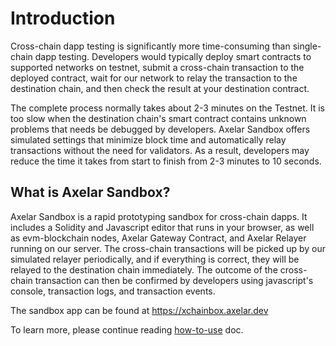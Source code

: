 # Introduction

Cross-chain dapp testing is significantly more time-consuming than single-chain dapp testing. Developers would typically deploy smart contracts to supported networks on testnet, submit a cross-chain transaction to the deployed contract, wait for our network to relay the transaction to the destination chain, and then check the result at your destination contract.

The complete process normally takes about 2-3 minutes on the Testnet. It is too slow when the destination chain's smart contract contains unknown problems that needs be debugged by developers. Axelar Sandbox offers simulated settings that minimize block time and automatically relay transactions without the need for validators. As a result, developers may reduce the time it takes from start to finish from 2-3 minutes to 10 seconds.

## What is Axelar Sandbox?

Axelar Sandbox is a rapid prototyping sandbox for cross-chain dapps. It includes a Solidity and Javascript editor that runs in your browser, as well as evm-blockchain nodes, Axelar Gateway Contract, and Axelar Relayer running on our server. The cross-chain transactions will be picked up by our simulated relayer periodically, and if everything is correct, they will be relayed to the destination chain immediately. The outcome of the cross-chain transaction can then be confirmed by developers using javascript's console, transaction logs, and transaction events.

The sandbox app can be found at https://xchainbox.axelar.dev

To learn more, please continue reading [how-to-use](/dev/axelar-sandbox/how-to-use) doc.
